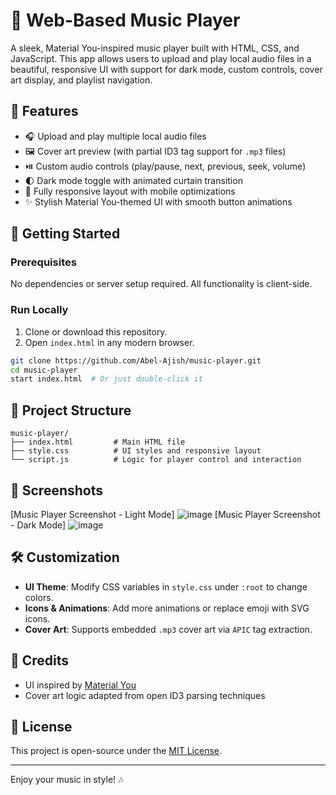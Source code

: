 # 🎵 Web-Based Music Player

A sleek, Material You-inspired music player built with HTML, CSS, and JavaScript. This app allows users to upload and play local audio files in a beautiful, responsive UI with support for dark mode, custom controls, cover art display, and playlist navigation.

## 🌟 Features

- 🎧 Upload and play multiple local audio files
- 🖼️ Cover art preview (with partial ID3 tag support for `.mp3` files)
- ⏯️ Custom audio controls (play/pause, next, previous, seek, volume)
- 🌓 Dark mode toggle with animated curtain transition
- 📱 Fully responsive layout with mobile optimizations
- ✨ Stylish Material You-themed UI with smooth button animations

## 🚀 Getting Started

### Prerequisites

No dependencies or server setup required. All functionality is client-side.

### Run Locally

1. Clone or download this repository.
2. Open `index.html` in any modern browser.

```bash
git clone https://github.com/Abel-Ajish/music-player.git
cd music-player
start index.html  # Or just double-click it
```

## 📁 Project Structure

```
music-player/
├── index.html         # Main HTML file
├── style.css          # UI styles and responsive layout
└── script.js          # Logic for player control and interaction
```

## 📸 Screenshots

[Music Player Screenshot - Light Mode]
![image](https://github.com/user-attachments/assets/3f7bd4c9-e635-4b4b-a6d7-1e7956c23556)
[Music Player Screenshot - Dark Mode]
![image](https://github.com/user-attachments/assets/c3f63c72-008a-4d9b-99a3-f57dd834e836)



## 🛠️ Customization

- **UI Theme**: Modify CSS variables in `style.css` under `:root` to change colors.
- **Icons & Animations**: Add more animations or replace emoji with SVG icons.
- **Cover Art**: Supports embedded `.mp3` cover art via `APIC` tag extraction.

## 🙌 Credits

- UI inspired by [Material You](https://material.io/)
- Cover art logic adapted from open ID3 parsing techniques

## 📄 License

This project is open-source under the [MIT License](LICENSE).

---

Enjoy your music in style! 🎶
